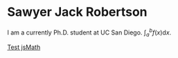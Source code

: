 <SCRIPT SRC="jsMath-3.6e/plugins/noImageFonts.js"></SCRIPT>
<SCRIPT SRC="jsMath-3.6e/jsMath.js"></SCRIPT>

# Sawyer Jack Robertson

I am a currently Ph.D. student at UC San Diego. $\int_a^b f(x)\mathrm{d}x$.

<a href="test_jsmath.html">Test jsMath</a>